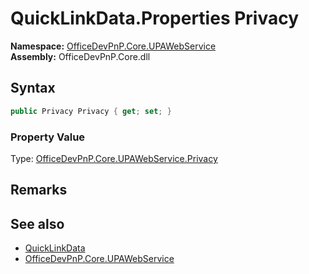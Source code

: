 # QuickLinkData.Properties Privacy
  

**Namespace:** [OfficeDevPnP.Core.UPAWebService](OfficeDevPnP.Core.UPAWebService.md)  
**Assembly:** OfficeDevPnP.Core.dll  
## Syntax
```C#
public Privacy Privacy { get; set; }
```

### Property Value
Type: [OfficeDevPnP.Core.UPAWebService.Privacy](OfficeDevPnP.Core.UPAWebService.Privacy.md)  

## Remarks 

## See also
- [QuickLinkData](OfficeDevPnP.Core.UPAWebService.QuickLinkData.md) 
- [OfficeDevPnP.Core.UPAWebService](OfficeDevPnP.Core.UPAWebService.md) 
